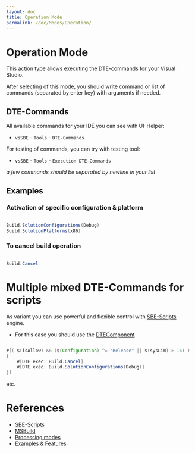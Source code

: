 ```yaml
---
layout: doc
title: Operation Mode
permalink: /doc/Modes/Operation/
---
```


# Operation Mode

This action type allows executing the DTE-commands for your Visual Studio.

After selecting of this mode, you should write command or list of commands (separated by enter key) with arguments if needed.

## DTE-Commands

All available commands for your IDE you can see with UI-Helper:

* `vsSBE` - `Tools` - `DTE-Commands`

For testing of commands, you can try with testing tool:

* `vsSBE` - `Tools` - `Execution DTE-Commands`

*a few commands should be separated by newline in your list*


## Examples

### Activation of specific configuration & platform

```java 

Build.SolutionConfigurations(Debug)
Build.SolutionPlatforms(x86)
```

### To cancel build operation ###

```java 

Build.Cancel
```

# Multiple mixed DTE-Commands for scripts

As variant you can use powerful and flexible control with [SBE-Scripts](../../Scripts/SBE-Scripts/) engine.

* For this case you should use the [DTEComponent](../../Scripts/SBE-Scripts/Components/DTEComponent/)

```java 

#[( $(isAllow) && ($(Configuration) ^= "Release" || $(sysLim) > 16) )
{
    #[DTE exec: Build.Cancel]
    #[DTE exec: Build.SolutionConfigurations(Debug)]
}]
```
etc.


# References #

* [SBE-Scripts](../../Scripts/SBE-Scripts/)
* [MSBuild](../../Scripts/MSBuild/)
* [Processing modes](../../Modes/)
* [Examples & Features]({{site.docp}}/Examples/)